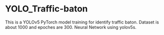 # YOLO_Traffic-baton
This is a YOLOv5 PyTorch model training for identify traffic baton. Dataset is about 1000 and epoches are 300. Neural Network using yolov5s.
